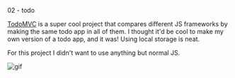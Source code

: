 02 - todo

[TodoMVC](http://todomvc.com/) is a super cool project that compares different JS frameworks by making the same todo app in all of them. I thought it'd be cool to make my own version of a todo app, and it was! Using local storage is neat.

For this project I didn't want to use anything but normal JS.

![gif](http://i.imgur.com/h0rnuN9.gif)
